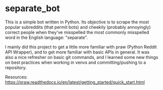 # separate_bot
This is a simple bot written in Python. Its objective is to scrape the most popular subreddits (that permit bots) and cheekily (probably annoyingly) correct people when they've misspelled the most commonly misspelled word in the English language: "separate".

I mainly did this project to get a little more familiar with praw (Python Reddit API Wrapper), and to get more familiar with basic APIs in general. It was also a nice refresher on basic git commands, and I learned some new things on best practices when working in venvs and committing/pushing to a repository. 

Resources: https://praw.readthedocs.io/en/latest/getting_started/quick_start.html
